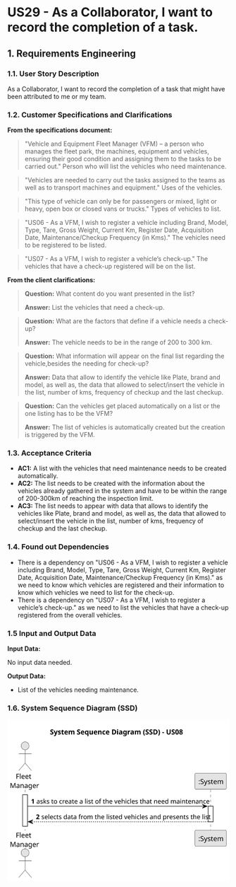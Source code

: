 # US29 - As a Collaborator, I want to record the completion of a task.

## 1. Requirements Engineering

### 1.1. User Story Description

As a Collaborator, I want to record the completion of a task that might have been attributed to me or my team.

### 1.2. Customer Specifications and Clarifications

**From the specifications document:**

>	"Vehicle and Equipment Fleet Manager (VFM) – a person who manages the fleet park, the machines, equipment and vehicles, ensuring their good condition and assigning them to the tasks to be carried out."
>   Person who will list the vehicles who need maintenance.

>   "Vehicles are needed to carry out the tasks assigned to the teams as well as to transport machines and equipment."
>   Uses of the vehicles.

>   "This type of vehicle can only be for passengers or mixed, light or heavy, open box or closed vans or trucks."
>   Types of vehicles to list.

>   "US06 - As a VFM, I wish to register a vehicle including Brand, Model, Type, Tare, Gross Weight, Current Km, Register Date, Acquisition Date, Maintenance/Checkup Frequency (in Kms)."
>   The vehicles need to be registered to be listed.

>   "US07 - As a VFM, I wish to register a vehicle’s check-up."
>   The vehicles that have a check-up registered will be on the list.

**From the client clarifications:**

> **Question:** What content do you want presented in the list?
>
> **Answer:** List the vehicles that need a check-up.

> **Question:** What are the factors that define if a vehicle needs a check-up?
>
> **Answer:** The vehicle needs to be in the range of 200 to 300 km.

> **Question:** What information will appear on the final list regarding the vehicle,besides the needing for check-up?
>
> **Answer:** Data that allow to identify the vehicle like Plate, brand and model, as well as, the data that allowed to select/insert the vehicle in the list, number of kms, frequency of checkup and the last checkup.

> **Question:** Can the vehicles get placed automatically on a list or the one listing has to be the VFM?
>
> **Answer:** The list of vehicles is automatically created but the creation is triggered by the VFM.

### 1.3. Acceptance Criteria

* **AC1:** A list with the vehicles that need maintenance needs to be created automatically.
* **AC2:** The list needs to be created with the information about the vehicles already gathered in the system and have to be within the range of 200-300km of reaching the inspection limit.
* **AC3:** The list needs to appear with data that allows to identify the vehicles like Plate, brand and model, as well as, the data that allowed to select/insert the vehicle in the list, number of kms, frequency of checkup and the last checkup.

### 1.4. Found out Dependencies

* There is a dependency on "US06 - As a VFM, I wish to register a vehicle including Brand, Model, Type, Tare, Gross Weight, Current Km, Register Date, Acquisition Date, Maintenance/Checkup Frequency (in Kms)." as we need to know which vehicles are registered and their information to know which vehicles we need to list for the check-up.
* There is a dependency on "US07 - As a VFM, I wish to register a vehicle’s check-up." as we need to list the vehicles that have a check-up registered from the overall vehicles.

### 1.5 Input and Output Data

**Input Data:**

No input data needed.

**Output Data:**

* List of the vehicles needing maintenance.

### 1.6. System Sequence Diagram (SSD)

![System Sequence Diagram](svg/us08-system-sequence-diagram.svg)